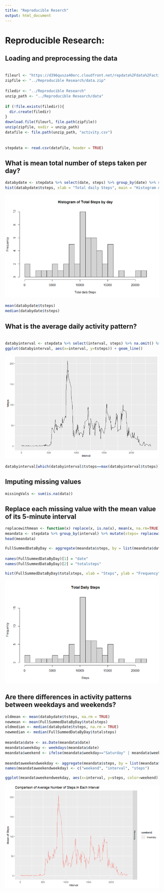 ```yaml
---
title: "Reproducible Reserch"
output: html_document
---
```



# Reproducible Research: 

## Loading and preprocessing the data

```r

fileurl <- "https://d396qusza40orc.cloudfront.net/repdata%2Fdata%2Factivity.zip"
zipfile <- "../Reproducible Research/data.zip"

filedir <- "../Reproducible Research"
unzip_path <- "../Reproducible Research/data"

if (!file.exists(filedir)){
  dir.create(filedir)
}
download.file(fileurl, file.path(zipfile))
unzip(zipfile, exdir = unzip_path)
datafile <- file.path(unzip_path, "activity.csv")


stepdata <- read.csv(datafile, header = TRUE)

```


## What is mean total number of steps taken per day?

```r
databydate <- stepdata %>% select(date, steps) %>% group_by(date) %>% summarise(tsteps = sum(steps)) %>% na.omit()
hist(databydate$tsteps, xlab = "Total daily Steps", main = "Histogram of Total Steps by day", breaks = 20)
```

![image1](image1.png) 

```r
mean(databydate$tsteps)
median(databydate$tsteps)
```



## What is the average daily activity pattern?
```r

databyinterval <- stepdata %>% select(interval, steps) %>% na.omit() %>% group_by(interval) %>% summarise(tsteps=mean(steps))
ggplot(databyinterval, aes(x=interval, y=tsteps)) + geom_line()
```
![image2](image2.png) 


```r
databyinterval[which(databyinterval$tsteps==max(databyinterval$tsteps)), ]
```





## Imputing missing values

```r
missingVals <- sum(is.na(data))
```



## Replace each missing value with the mean value of its 5-minute interval

```r
replacewithmean <- function(x) replace(x, is.na(x), mean(x, na.rm=TRUE))
meandata <- stepdata %>% group_by(interval) %>% mutate(steps= replacewithmean(steps))
head(meandata)
```

```r
FullSummedDataByDay <- aggregate(meandata$steps, by = list(meandata$date), sum)

names(FullSummedDataByDay)[1] = "date"
names(FullSummedDataByDay)[2] = "totalsteps"
```

```r
hist(FullSummedDataByDay$totalsteps, xlab = "Steps", ylab = "Frequency", main = "Total Daily Steps", breaks = 20)
```

![image3](image3.png) 

## Are there differences in activity patterns between weekdays and weekends?

```r
oldmean <- mean(databydate$tsteps, na.rm = TRUE)
newmean <- mean(FullSummedDataByDay$totalsteps)
oldmedian <- median(databydate$tsteps, na.rm = TRUE)
newmedian <- median(FullSummedDataByDay$totalsteps)

meandata$date <- as.Date(meandata$date)
meandata$weekday <- weekdays(meandata$date)
meandata$weekend <- ifelse(meandata$weekday=="Saturday" | meandata$weekday=="Sunday", "Weekend", "Weekday")

meandataweekendweekday <- aggregate(meandata$steps, by = list(meandata$weekend, meandata$interval), na.omit(mean))
names(meandataweekendweekday) <- c("weekend", "interval", "steps")  
```

```r
ggplot(meandataweekendweekday, aes(x=interval, y=steps, color=weekend)) + geom_line()+ facet_grid(weekend ~.) + xlab("Interval") + ylab("Mean of Steps") + ggtitle("Comparison of Average Number of Steps in Each Interval")
```

![image4](image4.png) 




